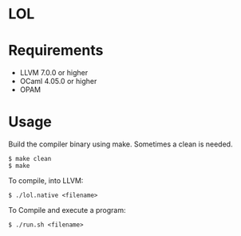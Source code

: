 # LOL


# Requirements
- LLVM 7.0.0 or higher
- OCaml 4.05.0 or higher
- OPAM

# Usage

Build the compiler binary using make. Sometimes a clean is needed.

```
$ make clean
$ make
```

To compile, into LLVM:

`$ ./lol.native <filename>`

To Compile and execute a program:

`$ ./run.sh <filename>`
